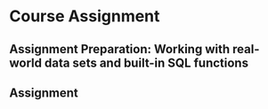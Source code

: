 # Course Assignment

## Assignment Preparation: Working with real-world data sets and built-in SQL functions











## Assignment

